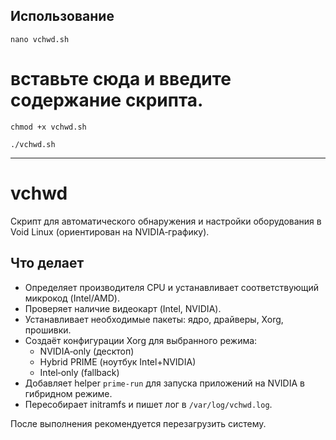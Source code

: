 ## Использование

```   
nano vchwd.sh
```   

# вставьте сюда и введите содержание скрипта.

```  
chmod +x vchwd.sh
``` 

```  
./vchwd.sh
```  
---
# vchwd

Скрипт для автоматического обнаружения и настройки оборудования в Void Linux (ориентирован на NVIDIA‑графику).

## Что делает
- Определяет производителя CPU и устанавливает соответствующий микрокод (Intel/AMD).  
- Проверяет наличие видеокарт (Intel, NVIDIA).  
- Устанавливает необходимые пакеты: ядро, драйверы, Xorg, прошивки.  
- Создаёт конфигурации Xorg для выбранного режима:
  - NVIDIA‑only (десктоп)  
  - Hybrid PRIME (ноутбук Intel+NVIDIA)  
  - Intel‑only (fallback)  
- Добавляет helper `prime-run` для запуска приложений на NVIDIA в гибридном режиме.  
- Пересобирает initramfs и пишет лог в `/var/log/vchwd.log`.  

После выполнения рекомендуется перезагрузить систему.
